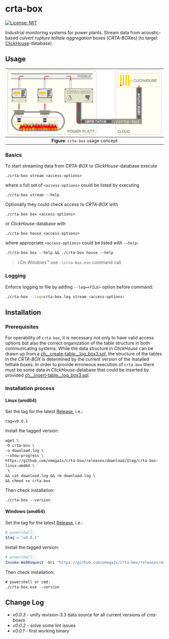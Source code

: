 # crta-box

[![License: MIT](https://img.shields.io/badge/License-MIT-yellow.svg)](https://opensource.org/licenses/MIT)

Industrial monitoring systems for power plants. Stream data from acoustic-based *culvert rupture telltale aggregation* boxes (*CRTA-BOX*es) (to target [ClickHouse](https://clickhouse.com/)-database).

## Usage

|![Usage Scheme](share/svg/usage-concept.svg)|
|:--:|
| **Figure**: `crta-box` usage concept|

### Basics

To start streaming data from *CRTA-BOX* to *ClickHouse*-database execute

```shell
./crta-box stream <access-options>
```

where a full set of `<access-options>` could be listed by executing

```shell
./crta-box stream --help
```

Optionally they could check access to *CRTA-BOX* with

```shell
./crta-box box <access-options>
```

or *ClickHouse*-database with

```shell
./crta-box house <access-options>
```

where appropriate `<access-options>` could be listed with `--help`:

```shell
./crta-box box --help && ./crta-box house --help
```

> &#8505; On *Windows&#8482;* use `.\crta-box.exe` command call.

### Logging

Enforce logging to file by adding `--log=<FILE>` option before command:

```bash
./crta-box --log=crta-box.log stream <access-options>
```

## Installation

### Prerequisites

For operability of `crta-box`, it is necessary not only to have valid access options but also the correct organization of the table structure in both communicating systems. While the data structure in *ClickHouse* can be drawn up from a [ch__create-table__log_box3.sql](share/house/ch__create-table__log_box3.sql), the structure of the tables in the *CRTA-BOX* is determined by the current version of the installed telltale boxes. In order to provide erroneous execution of `crta-box` there must be some data in *ClickHouse*-database that could be inserted by provided [ch__insert-table__log_box3.sql](share/house/ch__insert-table__log_box3.sql).

### Installation process

#### Linux (amd64)

Set the tag for the latest [Release](https://github.com/omega1x/crta-box/releases), i.e.:

```shell
tag=v0.0.1
```

Install the tagged version:

```shell
wget \
-O crta-box \
-o download.log \
--show-progress \
https://github.com/omega1x/crta-box/releases/download/$tag/crta-box-linux-amd64 \
 \
&& cat download.log && rm download.log \
&& chmod +x crta-box
```

Then check installation:

```shell
./crta-box --version
```

#### Windows (amd64)

Set the tag for the latest [Release](https://github.com/omega1x/crta-box/releases), i.e.:

```powershell
# powershell:
$tag = "v0.0.1"
```

Install the tagged version:

```powershell
# powershell:
Invoke-WebRequest -Uri "https://github.com/omega1x/crta-box/releases/download/$tag/crta-box-windows-amd64" -OutFile 'crta-box.exe'
```

Then check installation:

```shell
# powershell or cmd:
./crta-box.exe --version
```

## Change Log

- *v0.0.3* - unify revision-3.3 data source for all  current versions of *crta-boxes*
- *v0.0.2* - solve some lint issues
- *v0.0.1* - first working binary
